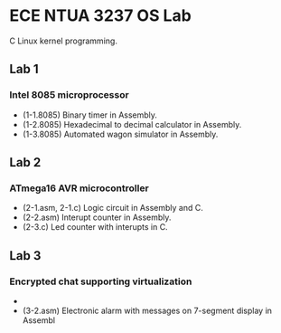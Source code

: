 # ECE NTUA 3237 OS Lab
C Linux kernel programming.

## Lab 1
### Intel 8085 microprocessor
- (1-1.8085) Binary timer in Assembly.
- (1-2.8085) Hexadecimal to decimal calculator in Assembly.
- (1-3.8085) Automated wagon simulator in Assembly.  

## Lab 2
### ATmega16 AVR microcontroller
- (2-1.asm, 2-1.c) Logic circuit in Assembly and C.
- (2-2.asm) Interupt counter in Assembly.
- (2-3.c) Led counter with interupts in C.

## Lab 3
### Encrypted chat supporting virtualization
- 
- (3-2.asm) Electronic alarm with messages on 7-segment display in Assembl

